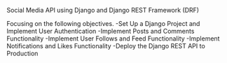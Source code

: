 Social Media API using Django and Django REST Framework (DRF)

Focusing on the following objectives.
-Set Up a Django Project and Implement User Authentication
-Implement Posts and Comments Functionality
-Implement User Follows and Feed Functionality
-Implement Notifications and Likes Functionality
-Deploy the Django REST API to Production
